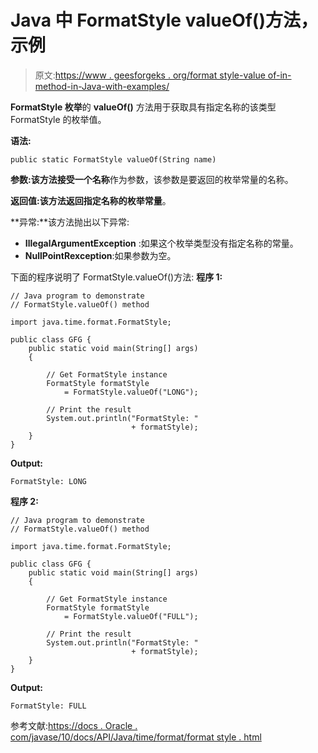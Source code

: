 # Java 中 FormatStyle valueOf()方法，示例

> 原文:[https://www . geesforgeks . org/format style-value of-in-method-in-Java-with-examples/](https://www.geeksforgeeks.org/formatstyle-valueof-method-in-java-with-examples/)

**FormatStyle 枚举**的 **valueOf()** 方法用于获取具有指定名称的该类型 FormatStyle 的枚举值。

**语法:**

```
public static FormatStyle valueOf(String name)

```

**参数:**该方法接受一个**名称**作为参数，该参数是要返回的枚举常量的名称。

**返回值:**该方法返回指定名称的**枚举常量**。

**异常:**该方法抛出以下异常:

*   **IllegalArgumentException** :如果这个枚举类型没有指定名称的常量。
*   **NullPointRexception**:如果参数为空。

下面的程序说明了 FormatStyle.valueOf()方法:
**程序 1:**

```
// Java program to demonstrate
// FormatStyle.valueOf() method

import java.time.format.FormatStyle;

public class GFG {
    public static void main(String[] args)
    {

        // Get FormatStyle instance
        FormatStyle formatStyle
            = FormatStyle.valueOf("LONG");

        // Print the result
        System.out.println("FormatStyle: "
                           + formatStyle);
    }
}
```

**Output:**

```
FormatStyle: LONG

```

**程序 2:**

```
// Java program to demonstrate
// FormatStyle.valueOf() method

import java.time.format.FormatStyle;

public class GFG {
    public static void main(String[] args)
    {

        // Get FormatStyle instance
        FormatStyle formatStyle
            = FormatStyle.valueOf("FULL");

        // Print the result
        System.out.println("FormatStyle: "
                           + formatStyle);
    }
}
```

**Output:**

```
FormatStyle: FULL

```

参考文献:[https://docs . Oracle . com/javase/10/docs/API/Java/time/format/format style . html](https://docs.oracle.com/javase/10/docs/api/java/time/format/FormatStyle.html)